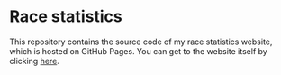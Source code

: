 # Race statistics

This repository contains the source code of my race statistics website, which is hosted on GitHub Pages.
You can get to the website itself by clicking [here](https://mika-s.github.io/race-statistics/).
